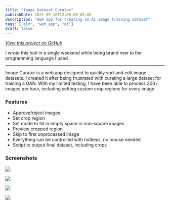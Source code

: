 ```yaml
---
title: "Image Dataset Curator"
publishDate: 2021-09-16T12:00:00-05:00
description: "Web app for creating an AI image training dataset"
tags: ["elm", "web_app", "ai"]
draft: false
---
```


[_View this project on GitHub_](https://github.com/EliasWatson/Image-Curator)

I wrote this tool in a single weekend while being brand new to the programming language I used.

---

Image Curator is a web app designed to quickly sort and edit image datasets.
I created it after being frustrated with curating a large dataset for training a GAN.
With my limited testing, I have been able to process 300+ images per hour, including setting custom crop regions for every image.

### Features

- Approve/reject images
- Set crop region
- Set mode to fill in empty space in non-square images
- Preview cropped region
- Skip to first unprocessed image
- Everything can be controlled with hotkeys, no mouse needed
- Script to output final dataset, including crops

### Screenshots

![](/image_curator/example_1.jpg)

![](/image_curator/example_2.jpg)

![](/image_curator/example_3.jpg)

![](/image_curator/example_4.png)
